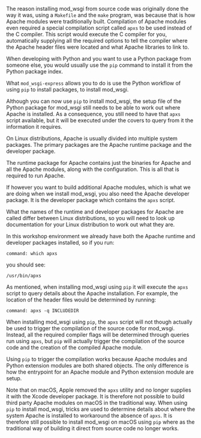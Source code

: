 The reason installing mod_wsgi from source code was originally done the way it was, using a ``Makefile`` and the ``make`` program, was because that is how Apache modules were traditionally built. Compilation of Apache modules even required a special compilation script called ``apxs`` to be used instead of the C compiler. This script would execute the C compiler for you, automatically supplying all the required options to tell the compiler where the Apache header files were located and what Apache libraries to link to.

When developing with Python and you want to use a Python package from someone else, you would usually use the ``pip`` command to install it from the Python package index.

What ``mod_wsgi-express`` allows you to do is use the Python workflow of using ``pip`` to install packages, to install mod_wsgi.

Although you can now use ``pip`` to install mod_wsgi, the setup file of the Python package for mod_wsgi still needs to be able to work out where Apache is installed. As a consequence, you still need to have that ``apxs`` script available, but it will be executed under the covers to query from it the information it requires.

On Linux distributions, Apache is usually divided into multiple system packages. The primary packages are the Apache runtime package and the developer package.

The runtime package for Apache contains just the binaries for Apache and all the Apache modules, along with the configuration. This is all that is required to run Apache.

If however you want to build additional Apache modules, which is what we are doing when we install mod_wsgi, you also need the Apache developer package. It is the developer package which contains the ``apxs`` script.

What the names of the runtime and developer packages for Apache are called differ between Linux distributions, so you will need to look up documentation for your Linux distribution to work out what they are.

In this workshop environment we already have both the Apache runtime and developer packages installed, so if you run:

```terminal:execute
command: which apxs
```

you should see:

```
/usr/bin/apxs
```

As mentioned, when installing mod_wsgi using ``pip`` it will execute the ``apxs`` script to query details about the Apache installation. For example, the location of the header files would be determined by running:

```terminal:execute
command: apxs -q INCLUDEDIR
```

When installing mod_wsgi using ``pip``, the ``apxs`` script will not though actually be used to trigger the compilation of the source code for mod_wsgi. Instead, all the required compiler flags will be determined through queries run using ``apxs``, but ``pip`` will actually trigger the compilation of the source code and the creation of the compiled Apache module.

Using ``pip`` to trigger the compilation works because Apache modules and Python extension modules are both shared objects. The only difference is how the entrypoint for an Apache module and Python extension module are setup.

Note that on macOS, Apple removed the ``apxs`` utility and no longer supplies it with the Xcode developer package. It is therefore not possible to build third party Apache modules on macOS in the traditional way. When using ``pip`` to install mod_wsgi, tricks are used to determine details about where the system Apache is installed to workaround the absence of ``apxs``. It is therefore still possible to install mod_wsgi on macOS using ``pip`` where as the traditional way of building it direct from source code no longer works.
